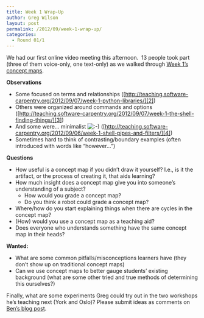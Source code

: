 ```yaml
---
title: Week 1 Wrap-Up
author: Greg Wilson
layout: post
permalink: /2012/09/week-1-wrap-up/
categories:
  - Round 01/1
---
```

We had our first online video meeting this afternoon.  13 people took part (three of them voice-only, one text-only) as we walked through [Week 1&#8217;s concept maps][1].

**Observations**

*   Some focused on terms and relationships ([http://teaching.software-carpentry.org/2012/09/07/week-1-python-libraries/][2])
*   Others were organized around commands and options ([http://teaching.software-carpentry.org/2012/09/07/week-1-the-shell-finding-things/][3])
*   And some were&#8230; minimalist <img src="http://localhost:8080/wp-includes/images/smilies/icon_smile.gif" alt=":-)" class="wp-smiley" /> ([http://teaching.software-carpentry.org/2012/09/06/week-1-shell-pipes-and-filters/][4])
*   Sometimes hard to think of contrasting/boundary examples (often introduced with words like &#8220;however&#8230;&#8221;)

**Questions**

*   How useful is a concept map if you didn&#8217;t draw it yourself? I.e., is it the artifact, or the process of creating it, that aids learning?
*   How much insight does a concept map give you into someone&#8217;s understanding of a subject? 
    *   How would you grade a concept map?
    *   Do you think a robot could grade a concept map?
*   Where/how do you start explaining things when there are cycles in the concept map?
*   (How) would you use a concept map as a teaching aid?
*   Does everyone who understands something have the same concept map in their heads?

**Wanted:**

*   What are some common pitfalls/misconceptions learners have (they don&#8217;t show up on traditional concept maps)
*   Can we use concept maps to better gauge students&#8217; existing background (what are some other tried and true methods of determining this ourselves?)

Finally, what are some experiments Greg could try out in the two workshops he&#8217;s teaching next (York and Oslo)? Please submit ideas as comments on [Ben&#8217;s blog post][5].

 [1]: /category/week-1/
 [2]: /2012/09/07/week-1-python-libraries/
 [3]: /2012/09/07/week-1-the-shell-finding-things/
 [4]: /2012/09/06/week-1-shell-pipes-and-filters/
 [5]: /2012/09/10/what-should-greg-do/